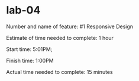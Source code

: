 # lab-04

Number and name of feature: #1 Responsive Design

Estimate of time needed to complete: 1 hour

Start time: 5:01PM;

Finish time: 1:00PM

Actual time needed to complete: 15 minutes
